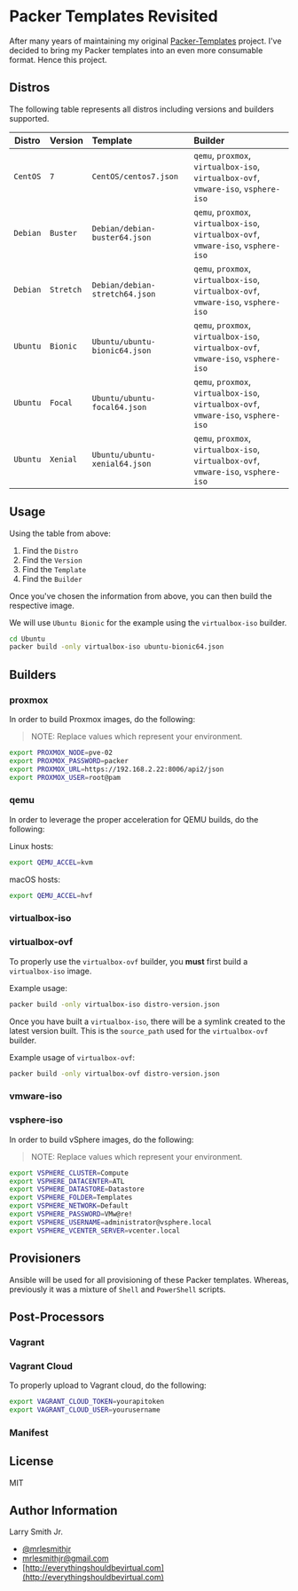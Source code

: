 # Packer Templates Revisited

After many years of maintaining my original [Packer-Templates](https://github.com/mrlesmithjr/packer-templates)
project. I've decided to bring my Packer templates into an even more consumable
format. Hence this project.

## Distros

The following table represents all distros including versions and builders
supported.

| Distro   | Version   | Template                       | Builder                                                                            |
| -------- | :-------- | :----------------------------- | :--------------------------------------------------------------------------------- |
| `CentOS` | `7`       | `CentOS/centos7.json`          | `qemu`, `proxmox`, `virtualbox-iso`, `virtualbox-ovf`, `vmware-iso`, `vsphere-iso` |
| `Debian` | `Buster`  | `Debian/debian-buster64.json`  | `qemu`, `proxmox`, `virtualbox-iso`, `virtualbox-ovf`, `vmware-iso`, `vsphere-iso` |
| `Debian` | `Stretch` | `Debian/debian-stretch64.json` | `qemu`, `proxmox`, `virtualbox-iso`, `virtualbox-ovf`, `vmware-iso`, `vsphere-iso` |
| `Ubuntu` | `Bionic`  | `Ubuntu/ubuntu-bionic64.json`  | `qemu`, `proxmox`, `virtualbox-iso`, `virtualbox-ovf`, `vmware-iso`, `vsphere-iso` |
| `Ubuntu` | `Focal`   | `Ubuntu/ubuntu-focal64.json`   | `qemu`, `proxmox`, `virtualbox-iso`, `virtualbox-ovf`, `vmware-iso`, `vsphere-iso` |
| `Ubuntu` | `Xenial`  | `Ubuntu/ubuntu-xenial64.json`  | `qemu`, `proxmox`, `virtualbox-iso`, `virtualbox-ovf`, `vmware-iso`, `vsphere-iso` |

## Usage

Using the table from above:

1. Find the `Distro`
1. Find the `Version`
1. Find the `Template`
1. Find the `Builder`

Once you've chosen the information from above, you can then build the respective
image.

We will use `Ubuntu Bionic` for the example using the `virtualbox-iso` builder.

```bash
cd Ubuntu
packer build -only virtualbox-iso ubuntu-bionic64.json
```

## Builders

### proxmox

In order to build Proxmox images, do the following:

> NOTE: Replace values which represent your environment.

```bash
export PROXMOX_NODE=pve-02
export PROXMOX_PASSWORD=packer
export PROXMOX_URL=https://192.168.2.22:8006/api2/json
export PROXMOX_USER=root@pam
```

### qemu

In order to leverage the proper acceleration for QEMU builds, do the following:

Linux hosts:

```bash
export QEMU_ACCEL=kvm
```

macOS hosts:

```bash
export QEMU_ACCEL=hvf
```

### virtualbox-iso

### virtualbox-ovf

To properly use the `virtualbox-ovf` builder, you **must** first build a
`virtualbox-iso` image.

Example usage:

```bash
packer build -only virtualbox-iso distro-version.json
```

Once you have built a `virtualbox-iso`, there will be a symlink created to the
latest version built. This is the `source_path` used for the `virtualbox-ovf`
builder.

Example usage of `virtualbox-ovf`:

```bash
packer build -only virtualbox-ovf distro-version.json
```

### vmware-iso

### vsphere-iso

In order to build vSphere images, do the following:

> NOTE: Replace values which represent your environment.

```bash
export VSPHERE_CLUSTER=Compute
export VSPHERE_DATACENTER=ATL
export VSPHERE_DATASTORE=Datastore
export VSPHERE_FOLDER=Templates
export VSPHERE_NETWORK=Default
export VSPHERE_PASSWORD=VMw@re!
export VSPHERE_USERNAME=administrator@vsphere.local
export VSPHERE_VCENTER_SERVER=vcenter.local
```

## Provisioners

Ansible will be used for all provisioning of these Packer templates. Whereas,
previously it was a mixture of `Shell` and `PowerShell` scripts.

## Post-Processors

### Vagrant

### Vagrant Cloud

To properly upload to Vagrant cloud, do the following:

```bash
export VAGRANT_CLOUD_TOKEN=yourapitoken
export VAGRANT_CLOUD_USER=yourusername
```

### Manifest

## License

MIT

## Author Information

Larry Smith Jr.

- [@mrlesmithjr](https://twitter.com/mrlesmithjr)
- [mrlesmithjr@gmail.com](mailto:mrlesmithjr@gmail.com)
- [http://everythingshouldbevirtual.com](http://everythingshouldbevirtual.com)
